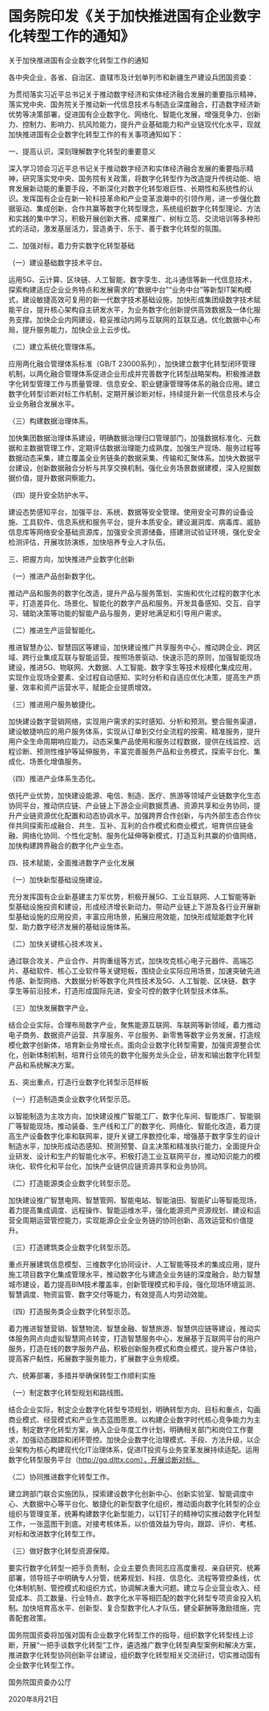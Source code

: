 # 国务院印发《关于加快推进国有企业数字化转型工作的通知》

关于加快推进国有企业数字化转型工作的通知

各中央企业，各省、自治区、直辖市及计划单列市和新疆生产建设兵团国资委：

为贯彻落实习近平总书记关于推动数字经济和实体经济融合发展的重要指示精神，落实党中央、国务院关于推动新一代信息技术与制造业深度融合，打造数字经济新优势等决策部署，促进国有企业数字化、网络化、智能化发展，增强竞争力、创新力、控制力、影响力、抗风险能力，提升产业基础能力和产业链现代化水平，现就加快推进国有企业数字化转型工作的有关事项通知如下：

一、提高认识，深刻理解数字化转型的重要意义

深入学习领会习近平总书记关于推动数字经济和实体经济融合发展的重要指示精神，研究落实党中央、国务院有关政策，将数字化转型作为改造提升传统动能、培育发展新动能的重要手段，不断深化对数字化转型艰巨性、长期性和系统性的认识。发挥国有企业在新一轮科技革命和产业变革浪潮中的引领作用，进一步强化数据驱动、集成创新、合作共赢等数字化转型理念，系统组织数字化转型理论、方法和实践的集中学习，积极开展创新大赛、成果推广、树标立范、交流培训等多种形式的活动，激发基层活力，营造勇于、乐于、善于数字化转型的氛围。

二、加强对标，着力夯实数字化转型基础

（一）建设基础数字技术平台。

运用5G、云计算、区块链、人工智能、数字孪生、北斗通信等新一代信息技术，探索构建适应企业业务特点和发展需求的“数据中台”“业务中台”等新型IT架构模式，建设敏捷高效可复用的新一代数字技术基础设施，加快形成集团级数字技术赋能平台，提升核心架构自主研发水平，为业务数字化创新提供高效数据及一体化服务支撑。加快企业内网建设，稳妥推动内网与互联网的互联互通。优化数据中心布局，提升服务能力，加快企业上云步伐。

（二）建立系统化管理体系。

应用两化融合管理体系标准（GB/T
23000系列），加快建立数字化转型闭环管理机制，以两化融合管理体系促进企业形成并完善数字化转型战略架构。积极推进数字化转型管理工作与质量管理、信息安全、职业健康管理等体系的融合应用。建立数字化转型诊断对标工作机制，定期开展诊断对标，持续提升新一代信息技术与企业业务融合发展水平。

（三）构建数据治理体系。

加快集团数据治理体系建设，明确数据治理归口管理部门，加强数据标准化、元数据和主数据管理工作，定期评估数据治理能力成熟度。加强生产现场、服务过程等数据动态采集，建立覆盖全业务链条的数据采集、传输和汇聚体系。加快大数据平台建设，创新数据融合分析与共享交换机制。强化业务场景数据建模，深入挖掘数据价值，提升数据洞察能力。

（四）提升安全防护水平。

建设态势感知平台，加强平台、系统、数据等安全管理。使用安全可靠的设备设施、工具软件、信息系统和服务平台，提升本质安全。建设漏洞库、病毒库、威胁信息库等网络安全基础资源库，加强安全资源储备。搭建测试验证环境，强化安全检测评估，开展攻防演练，加快培养专业人才队伍。

三、把握方向，加快推进产业数字化创新

（一）推进产品创新数字化。

推动产品和服务的数字化改造，提升产品与服务策划、实施和优化过程的数字化水平，打造差异化、场景化、智能化的数字产品和服务。开发具备感知、交互、自学习、辅助决策等功能的智能产品与服务，更好地满足和引导用户需求。

（二）推进生产运营智能化。

推进智慧办公、智慧园区等建设，加快建设推广共享服务中心，推动跨企业、跨区域、跨行业集成互联与智能运营。按照场景驱动、快速示范的原则，加强智能现场建设，推进5G、物联网、大数据、人工智能、数字孪生等技术规模化集成应用，实现作业现场全要素、全过程自动感知、实时分析和自适应优化决策，提高生产质量、效率和资产运营水平，赋能企业提质增效。

（三）推进用户服务敏捷化。

加快建设数字营销网络，实现用户需求的实时感知、分析和预测。整合服务渠道，建设敏捷响应的用户服务体系，实现从订单到交付全流程的按需、精准服务，提升用户全生命周期响应能力。动态采集产品使用和服务过程数据，提供在线监控、远程诊断、预测性维护等延伸服务，丰富完善服务产品和业务模式，探索平台化、集成化、场景化增值服务。

（四）推进产业体系生态化。

依托产业优势，加快建设能源、电信、制造、医疗、旅游等领域产业链数字化生态协同平台，推动供应链、产业链上下游企业间数据贯通、资源共享和业务协同，提升产业链资源优化配置和动态协调水平。加强跨界合作创新，与内外部生态合作伙伴共同探索形成融合、共生、互补、互利的合作模式和商业模式，培育供应链金融、网络化协同、个性化定制、服务化延伸等新模式，打造互利共赢的价值网络，加快构建跨界融合的数字化产业生态。

四、技术赋能，全面推进数字产业化发展

（一）加快新型基础设施建设。

充分发挥国有企业新基建主力军优势，积极开展5G、工业互联网、人工智能等新型基础设施投资和建设，形成经济增长新动力。带动产业链上下游及各行业开展新型基础设施的应用投资，丰富应用场景，拓展应用效能，加快形成赋能数字化转型、助力数字经济发展的基础设施体系。

（二）加快关键核心技术攻关。

通过联合攻关、产业合作、并购重组等方式，加快攻克核心电子元器件、高端芯片、基础软件、核心工业软件等关键短板，围绕企业实际应用场景，加速突破先进传感、新型网络、大数据分析等数字化共性技术及5G、人工智能、区块链、数字孪生等前沿技术，打造形成国际先进、安全可控的数字化转型技术体系。

（三）加快发展数字产业。

结合企业实际，合理布局数字产业，聚焦能源互联网、车联网等新领域，着力推动电子商务、数据资产运营、共享服务、平台服务、新零售等数字业务发展，打造规模化数字创新体，培育新业务增长点。面向企业数字化转型需要，加强资源整合优化，创新体制机制，培育行业领先的数字化服务龙头企业，研发和输出数字化转型产品和系统解决方案。

五、突出重点，打造行业数字化转型示范样板

（一）打造制造类企业数字化转型示范。

以智能制造为主攻方向，加快建设推广智能工厂、数字化车间、智能炼厂、智能钢厂等智能现场，推动装备、生产线和工厂的数字化、网络化、智能化改造，着力提高生产设备数字化率和联网率，提升关键工序数控化率，增强基于数字孪生的设计制造水平，加快形成动态感知、预测预警、自主决策和精准执行能力，全面提升企业研发、设计和生产的智能化水平。积极打造工业互联网平台，推动知识能力的模块化、软件化和平台化，加快产业链供应链资源共享和业务协同。

（二）打造能源类企业数字化转型示范。

加快建设推广智慧电网、智慧管网、智能电站、智能油田、智能矿山等智能现场，着力提高集成调度、远程操作、智能运维水平，强化能源资产资源规划、建设和运营全周期运营管控能力，实现能源企业全业务链的协同创新、高效运营和价值提升。

（三）打造建筑类企业数字化转型示范。

重点开展建筑信息模型、三维数字化协同设计、人工智能等技术的集成应用，提升施工项目数字化集成管理水平，推动数字化与建造全业务链的深度融合，助力智慧城市建设，着力提高BIM技术覆盖率，创新管理模式和手段，强化现场环境监测、智慧调度、物资监管、数字交付等能力，有效提高人均劳动效能。

（四）打造服务类企业数字化转型示范。

着力推进智慧营销、智慧物流、智慧金融、智慧旅游、智慧供应链等建设，推动实体服务网点向虚拟智慧网点转变，打造智慧服务中心，发展基于互联网平台的用户服务，打造在线的数字服务产品，积极创新服务模式和商业模式，提升客户体验，提高客户黏性，拓展数字服务能力，扩展数字业务规模。

六、统筹部署，多措并举确保转型工作顺利实施

（一）制定数字化转型规划和路线图。

结合企业实际，制定企业数字化转型专项规划，明确转型方向、目标和重点，勾画商业模式、经营模式和产业生态蓝图愿景。以构建企业数字时代核心竞争能力为主线，制定数字化转型方案，纳入企业年度工作计划，明确相关部门和岗位工作要求，加强动态跟踪和闭环管控。加快企业数字化治理模式、手段、方法升级，以企业架构为核心构建现代化IT治理体系，促进IT投资与业务变革发展持续适配。运用数字化转型服务平台（http://gq.dlttx.com），开展诊断对标。

（二）协同推进数字化转型工作。

建立跨部门联合实施团队，探索建设数字化创新中心、创新实验室、智能调度中心、大数据中心等平台化、敏捷化的新型数字化组织，推动面向数字化转型的企业组织与管理变革，统筹构建数字化新型能力，以钉钉子的精神切实推动数字化转型工作，一张蓝图干到底。对接考核体系，以价值效益为导向，跟踪、评价、考核、对标和改进数字化转型工作。

（三）做好数字化转型资源保障。

要实行数字化转型一把手负责制，企业主要负责同志应高度重视、亲自研究、统筹部署，领导班子中明确专人分管，统筹规划、科技、信息化、流程等管控条线，优化体制机制、管控模式和组织方式，协调解决重大问题。建立与企业营业收入、经营成本、员工数量、行业特点、数字化水平等相匹配的数字化转型专项资金投入机制。加快培育高水平、创新型、复合型数字化人才队伍，健全薪酬等激励措施，完善配套政策。

国务院国资委将加强对国有企业数字化转型工作的指导，组织数字化转型线上诊断，开展“一把手谈数字化转型”工作，遴选推广数字化转型典型案例和解决方案，推进数字化转型协同创新平台建设，组织数字化转型相关交流研讨，切实推动国有企业数字化转型工作。

国务院国资委办公厅

2020年8月21日

